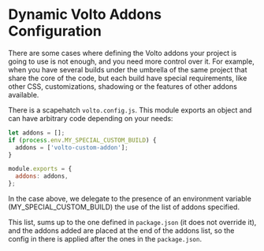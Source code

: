 # Dynamic Volto Addons Configuration

There are some cases where defining the Volto addons your project is going to use is not enough, and you need more control over it. For example, when you have several builds under the umbrella of the same project that share the core of the code, but each build have special requirements, like other CSS, customizations, shadowing or the features of other addons available.

There is a scapehatch `volto.config.js`. This module exports an object and can have arbitrary code depending on your needs:

```js
let addons = [];
if (process.env.MY_SPECIAL_CUSTOM_BUILD) {
  addons = ['volto-custom-addon'];
}

module.exports = {
  addons: addons,
};

```

In the case above, we delegate to the presence of an environment variable (MY_SPECIAL_CUSTOM_BUILD) the use of the list of addons specified.

This list, sums up to the one defined in `package.json` (it does not override it), and the addons added are placed at the end of the addons list, so the config in there is applied after the ones in the `package.json`.
